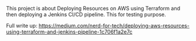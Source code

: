 This project is about Deploying Resources on AWS using Terraform and then deploying a Jenkins CI/CD pipeline.
This for testing purpose.

Full write up: https://medium.com/nerd-for-tech/deploying-aws-resources-using-terraform-and-jenkins-pipeline-1c706f1a2e7c
